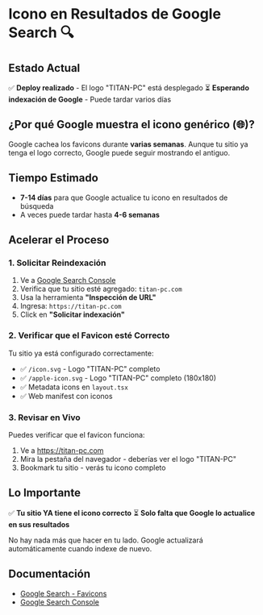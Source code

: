 # Icono en Resultados de Google Search 🔍

## Estado Actual
✅ **Deploy realizado** - El logo "TITAN-PC" está desplegado
⏳ **Esperando indexación de Google** - Puede tardar varios días

## ¿Por qué Google muestra el icono genérico (🌐)?
Google cachea los favicons durante **varias semanas**. Aunque tu sitio ya tenga el logo correcto, Google puede seguir mostrando el antiguo.

## Tiempo Estimado
- **7-14 días** para que Google actualice tu icono en resultados de búsqueda
- A veces puede tardar hasta **4-6 semanas**

## Acelerar el Proceso

### 1. Solicitar Reindexación
1. Ve a [Google Search Console](https://search.google.com/search-console)
2. Verifica que tu sitio esté agregado: `titan-pc.com`
3. Usa la herramienta **"Inspección de URL"**
4. Ingresa: `https://titan-pc.com`
5. Click en **"Solicitar indexación"**

### 2. Verificar que el Favicon esté Correcto
Tu sitio ya está configurado correctamente:
- ✅ `/icon.svg` - Logo "TITAN-PC" completo
- ✅ `/apple-icon.svg` - Logo "TITAN-PC" completo (180x180)
- ✅ Metadata icons en `layout.tsx`
- ✅ Web manifest con iconos

### 3. Revisar en Vivo
Puedes verificar que el favicon funciona:
1. Ve a https://titan-pc.com
2. Mira la pestaña del navegador - deberías ver el logo "TITAN-PC"
3. Bookmark tu sitio - verás tu icono completo

## Lo Importante
✅ **Tu sitio YA tiene el icono correcto**
⏳ **Solo falta que Google lo actualice en sus resultados**

No hay nada más que hacer en tu lado. Google actualizará automáticamente cuando indexe de nuevo.

## Documentación
- [Google Search - Favicons](https://developers.google.com/search/docs/appearance/favicon-in-search)
- [Google Search Console](https://search.google.com/search-console)

